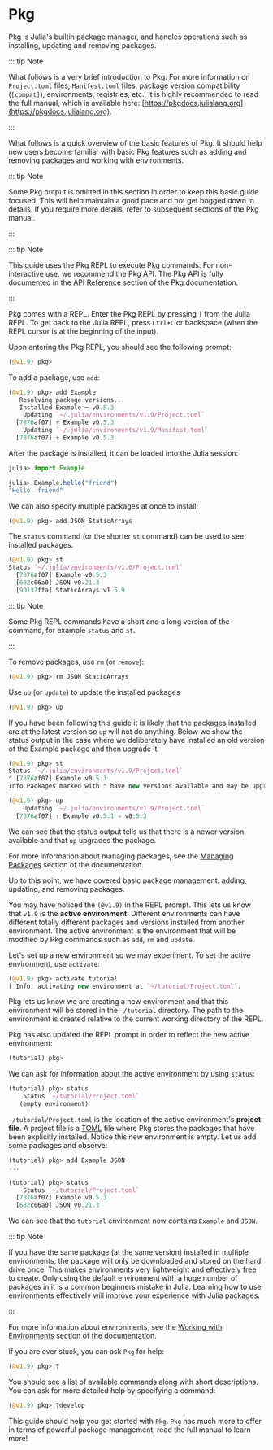 


# Pkg

Pkg is Julia&#39;s builtin package manager, and handles operations such as installing, updating and removing packages.

::: tip Note

What follows is a very brief introduction to Pkg. For more information on `Project.toml` files, `Manifest.toml` files, package version compatibility (`[compat]`), environments, registries, etc., it is highly recommended to read the full manual, which is available here: [https://pkgdocs.julialang.org](https://pkgdocs.julialang.org).

:::

What follows is a quick overview of the basic features of Pkg. It should help new users become familiar with basic Pkg features such as adding and removing packages and working with environments.

::: tip Note

Some Pkg output is omitted in this section in order to keep this basic guide focused. This will help maintain a good pace and not get bogged down in details. If you require more details, refer to subsequent sections of the Pkg manual.

:::

::: tip Note

This guide uses the Pkg REPL to execute Pkg commands. For non-interactive use, we recommend the Pkg API. The Pkg API is fully documented in the [API Reference](https://pkgdocs.julialang.org/v1/api/) section of the Pkg documentation.

:::

Pkg comes with a REPL. Enter the Pkg REPL by pressing `]` from the Julia REPL. To get back to the Julia REPL, press `Ctrl+C` or backspace (when the REPL cursor is at the beginning of the input).

Upon entering the Pkg REPL, you should see the following prompt:

```julia
(@v1.9) pkg>
```


To add a package, use `add`:

```julia
(@v1.9) pkg> add Example
   Resolving package versions...
   Installed Example ─ v0.5.3
    Updating `~/.julia/environments/v1.9/Project.toml`
  [7876af07] + Example v0.5.3
    Updating `~/.julia/environments/v1.9/Manifest.toml`
  [7876af07] + Example v0.5.3
```


After the package is installed, it can be loaded into the Julia session:

```julia
julia> import Example

julia> Example.hello("friend")
"Hello, friend"
```


We can also specify multiple packages at once to install:

```julia
(@v1.9) pkg> add JSON StaticArrays
```


The `status` command (or the shorter `st` command) can be used to see installed packages.

```julia
(@v1.9) pkg> st
Status `~/.julia/environments/v1.6/Project.toml`
  [7876af07] Example v0.5.3
  [682c06a0] JSON v0.21.3
  [90137ffa] StaticArrays v1.5.9
```


::: tip Note

Some Pkg REPL commands have a short and a long version of the command, for example `status` and `st`.

:::

To remove packages, use `rm` (or `remove`):

```julia
(@v1.9) pkg> rm JSON StaticArrays
```


Use `up` (or `update`) to update the installed packages

```julia
(@v1.9) pkg> up
```


If you have been following this guide it is likely that the packages installed are at the latest version so `up` will not do anything. Below we show the status output in the case where we deliberately have installed an old version of the Example package and then upgrade it:

```julia
(@v1.9) pkg> st
Status `~/.julia/environments/v1.9/Project.toml`
⌃ [7876af07] Example v0.5.1
Info Packages marked with ⌃ have new versions available and may be upgradable.

(@v1.9) pkg> up
    Updating `~/.julia/environments/v1.9/Project.toml`
  [7876af07] ↑ Example v0.5.1 ⇒ v0.5.3
```


We can see that the status output tells us that there is a newer version available and that `up` upgrades the package.

For more information about managing packages, see the [Managing Packages](https://pkgdocs.julialang.org/v1/managing-packages/) section of the documentation.

Up to this point, we have covered basic package management: adding, updating, and removing packages.

You may have noticed the `(@v1.9)` in the REPL prompt. This lets us know that `v1.9` is the **active environment**. Different environments can have different totally different packages and versions installed from another environment. The active environment is the environment that will be modified by Pkg commands such as `add`, `rm` and `update`.

Let&#39;s set up a new environment so we may experiment. To set the active environment, use `activate`:

```julia
(@v1.9) pkg> activate tutorial
[ Info: activating new environment at `~/tutorial/Project.toml`.
```


Pkg lets us know we are creating a new environment and that this environment will be stored in the `~/tutorial` directory. The path to the environment is created relative to the current working directory of the REPL.

Pkg has also updated the REPL prompt in order to reflect the new active environment:

```julia
(tutorial) pkg>
```


We can ask for information about the active environment by using `status`:

```julia
(tutorial) pkg> status
    Status `~/tutorial/Project.toml`
   (empty environment)
```


`~/tutorial/Project.toml` is the location of the active environment&#39;s **project file**. A project file is a [TOML](https://toml.io/en/) file where Pkg stores the packages that have been explicitly installed. Notice this new environment is empty. Let us add some packages and observe:

```julia
(tutorial) pkg> add Example JSON
...

(tutorial) pkg> status
    Status `~/tutorial/Project.toml`
  [7876af07] Example v0.5.3
  [682c06a0] JSON v0.21.3
```


We can see that the `tutorial` environment now contains `Example` and `JSON`.

::: tip Note

If you have the same package (at the same version) installed in multiple environments, the package will only be downloaded and stored on the hard drive once. This makes environments very lightweight and effectively free to create. Only using the default environment with a huge number of packages in it is a common beginners mistake in Julia. Learning how to use environments effectively will improve your experience with Julia packages.

:::

For more information about environments, see the [Working with Environments](https://pkgdocs.julialang.org/v1/environments/) section of the documentation.

If you are ever stuck, you can ask `Pkg` for help:

```julia
(@v1.9) pkg> ?
```


You should see a list of available commands along with short descriptions. You can ask for more detailed help by specifying a command:

```julia
(@v1.9) pkg> ?develop
```


This guide should help you get started with `Pkg`. `Pkg` has much more to offer in terms of powerful package management, read the full manual to learn more!
